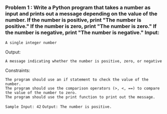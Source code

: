 ### Problem 1 : Write a Python program that takes a number as input and prints out a message depending on the value of the number. If the number is positive, print "The number is positive." If the number is zero, print "The number is zero." If the number is negative, print "The number is negative." Input:

    A single integer number

Output:

    A message indicating whether the number is positive, zero, or negative

Constraints:

    The program should use an if statement to check the value of the number.
    The program should use the comparison operators (>, <, ==) to compare the value of the number to zero.
    The program should use the print function to print out the message.

`Sample Input: 42` 
`Output: The number is positive.`


